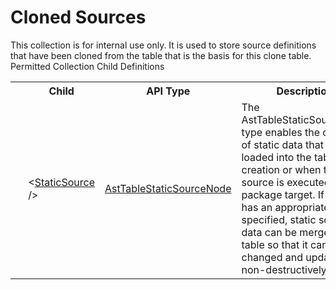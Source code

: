 # Cloned Sources

<div class="LanguageSummary"><div class ="SummaryItem">This collection is for internal use only.  It is used to store source definitions that have been cloned from the table that is the basis for this clone table.</div></div><div class="SchemaBindingGroup"><div class="SchemaBindingGroupHeader">Permitted Collection Child Definitions</div><table id="SchemaBindingList" class="SchemaBindingList"><tbody><tr><th class="SchemaBindingIconColumnHeader">&nbsp;</th><th class="SchemaBindingNameColumnHeader">Child</th><th class="SchemaBindingTypeColumnHeader">API Type</th><th class="SchemaBindingSummaryColumnHeader">Description</th></tr><tr class="cd0"><td class="SchemaBindingIcon"><div class="NotRequired" /></td><td class="SchemaBindingName"><span class="punc">&lt;</span><a href=Varigence.Languages.Biml.Table.AstTableStaticSourceNode.html">StaticSource</a><span class="punc"> /&gt;</span></td><td class="SchemaBindingType"><a href="../api-reference/Varigence.Languages.Biml.Table.AstTableStaticSourceNode.html">AstTableStaticSourceNode</a></td><td class="SchemaBindingSummary">The AstTableStaticSourceNode type enables the definition of static data that will be loaded into the table on creation or when the static source is executed as a package target.  If the table has an appropriate key specified, static source data can be merged into a table so that it can be changed and updated non-destructively.</td></tr></tbody></table></div>
